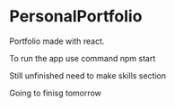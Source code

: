 # PersonalPortfolio 

Portfolio made with react. 

To run the app use command npm start 

Still unfinished need to make skills section 

Going to finisg tomorrow
